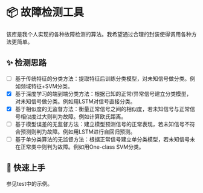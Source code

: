 # 📦 故障检测工具

该库是我个人实现的各种故障检测的算法。我希望通过合理的封装使得调用各种方法更简单。

## ✨ 检测思路

- [ ] 基于传统特征的分类方法：提取特征后训练分类模型，对未知信号做分类。例如频域特征+SVM分类。
- [x] 基于深度学习的端到端分类方法：根据已知的正常/异常信号建立分类模型，对未知信号做分类。例如用LSTM对信号直接分类。
- [x] 基于相似度的无监督方法：衡量正常信号之间的相似度，若未知信号与正常信号相似度过大则判为故障。例如计算欧氏距离。
- [ ] 基于模型误差的无监督方法：建立模型预测信号的正常表现，若未知信号不符合预测则判为故障。例如用LSTM进行自回归预测。
- [ ] 基于单分类算法的无监督方法：根据正常信号建立单分类模型，若未知信号未在正常类中则判为故障。例如用One-class SVM分类。

## 📖 快速上手

参见test中的示例。
